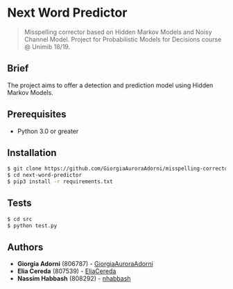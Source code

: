 # Next Word Predictor
>Misspelling corrector based on Hidden Markov Models and Noisy Channel Model. Project for Probabilistic Models for Decisions course @ Unimib 18/19.

## Brief

The project aims to offer a detection and prediction model using Hidden Markov Models.

## Prerequisites

* Python 3.0 or greater

## Installation
```sh
$ git clone https://github.com/GiorgiaAuroraAdorni/misspelling-corrector
$ cd next-word-predictor
$ pip3 install -r requirements.txt
```
## Tests

```sh
$ cd src
$ python test.py
```

## Authors

* **Giorgia Adorni** (806787) - [GiorgiaAuroraAdorni](https://github.com/GiorgiaAuroraAdorni)
* **Elia Cereda** (807539) - [EliaCereda](https://github.com/EliaCereda)
* **Nassim Habbash** (808292) - [nhabbash](https://github.com/nhabbash)
